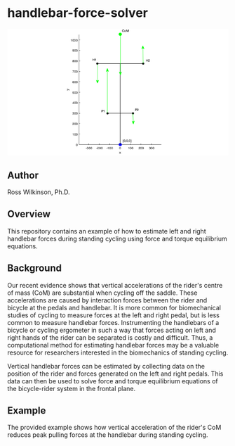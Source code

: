 # handlebar-force-solver

![MATLAB figure of model](./image_frontalPlane.png)

## Author

Ross Wilkinson, Ph.D.

## Overview

This repository contains an example of how to estimate left and right handlebar forces during standing cycling using force and torque equilibrium equations.

## Background

Our recent evidence shows that vertical accelerations of the rider's centre of mass (CoM) are substantial when cycling off the saddle. These accelerations are caused by interaction forces between the rider and bicycle at the pedals and handlebar. It is more common for biomechanical studies of cycling to measure forces at the left and right pedal, but is less common to measure handlebar forces. Instrumenting the handlebars of a bicycle or cycling ergometer in such a way that forces acting on left and right hands of the rider can be separated is costly and difficult. Thus, a computational method for estimating handlebar forces may be a valuable resource for researchers interested in the biomechanics of standing cycling.

Vertical handlebar forces can be estimated by collecting data on the position of the rider and forces generated on the left and right pedals. This data can then be used to solve force and torque equilibrium equations of the bicycle-rider system in the frontal plane.

## Example

The provided example shows how vertical acceleration of the rider's CoM reduces peak pulling forces at the handlebar during standing cycling.
